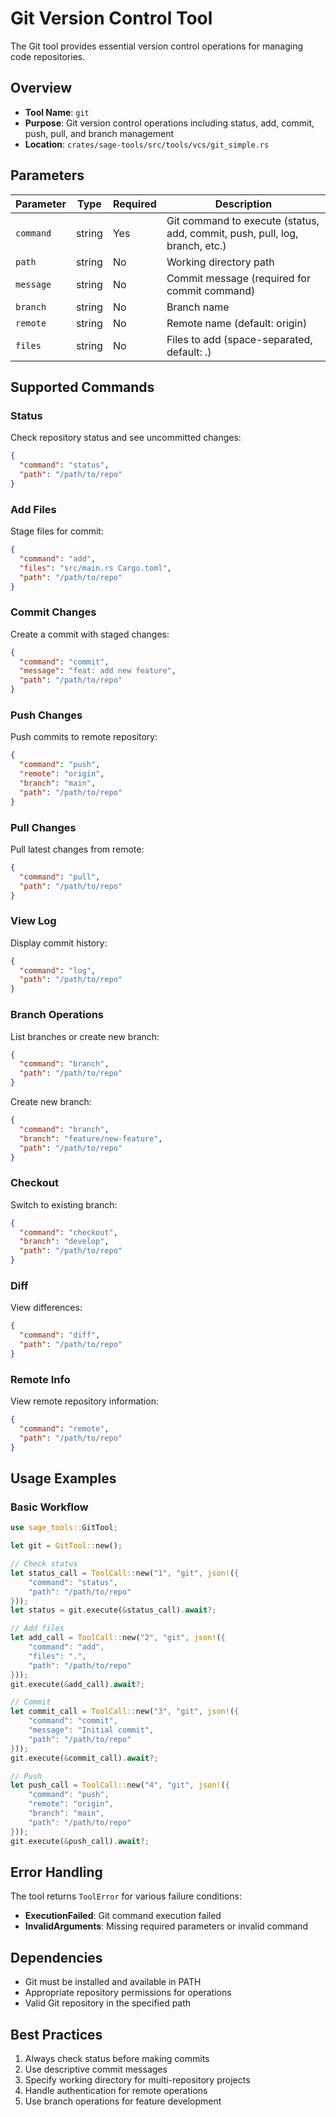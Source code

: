 # Git Version Control Tool

The Git tool provides essential version control operations for managing code repositories.

## Overview

- **Tool Name**: `git`
- **Purpose**: Git version control operations including status, add, commit, push, pull, and branch management
- **Location**: `crates/sage-tools/src/tools/vcs/git_simple.rs`

## Parameters

| Parameter | Type | Required | Description |
|-----------|------|----------|-------------|
| `command` | string | Yes | Git command to execute (status, add, commit, push, pull, log, branch, etc.) |
| `path` | string | No | Working directory path |
| `message` | string | No | Commit message (required for commit command) |
| `branch` | string | No | Branch name |
| `remote` | string | No | Remote name (default: origin) |
| `files` | string | No | Files to add (space-separated, default: .) |

## Supported Commands

### Status
Check repository status and see uncommitted changes:
```json
{
  "command": "status",
  "path": "/path/to/repo"
}
```

### Add Files
Stage files for commit:
```json
{
  "command": "add",
  "files": "src/main.rs Cargo.toml",
  "path": "/path/to/repo"
}
```

### Commit Changes
Create a commit with staged changes:
```json
{
  "command": "commit",
  "message": "feat: add new feature",
  "path": "/path/to/repo"
}
```

### Push Changes
Push commits to remote repository:
```json
{
  "command": "push",
  "remote": "origin",
  "branch": "main",
  "path": "/path/to/repo"
}
```

### Pull Changes
Pull latest changes from remote:
```json
{
  "command": "pull",
  "path": "/path/to/repo"
}
```

### View Log
Display commit history:
```json
{
  "command": "log",
  "path": "/path/to/repo"
}
```

### Branch Operations
List branches or create new branch:
```json
{
  "command": "branch",
  "path": "/path/to/repo"
}
```

Create new branch:
```json
{
  "command": "branch",
  "branch": "feature/new-feature",
  "path": "/path/to/repo"
}
```

### Checkout
Switch to existing branch:
```json
{
  "command": "checkout",
  "branch": "develop",
  "path": "/path/to/repo"
}
```

### Diff
View differences:
```json
{
  "command": "diff",
  "path": "/path/to/repo"
}
```

### Remote Info
View remote repository information:
```json
{
  "command": "remote",
  "path": "/path/to/repo"
}
```

## Usage Examples

### Basic Workflow
```rust
use sage_tools::GitTool;

let git = GitTool::new();

// Check status
let status_call = ToolCall::new("1", "git", json!({
    "command": "status",
    "path": "/path/to/repo"
}));
let status = git.execute(&status_call).await?;

// Add files
let add_call = ToolCall::new("2", "git", json!({
    "command": "add",
    "files": ".",
    "path": "/path/to/repo"
}));
git.execute(&add_call).await?;

// Commit
let commit_call = ToolCall::new("3", "git", json!({
    "command": "commit",
    "message": "Initial commit",
    "path": "/path/to/repo"
}));
git.execute(&commit_call).await?;

// Push
let push_call = ToolCall::new("4", "git", json!({
    "command": "push",
    "remote": "origin",
    "branch": "main",
    "path": "/path/to/repo"
}));
git.execute(&push_call).await?;
```

## Error Handling

The tool returns `ToolError` for various failure conditions:
- **ExecutionFailed**: Git command execution failed
- **InvalidArguments**: Missing required parameters or invalid command

## Dependencies

- Git must be installed and available in PATH
- Appropriate repository permissions for operations
- Valid Git repository in the specified path

## Best Practices

1. Always check status before making commits
2. Use descriptive commit messages
3. Specify working directory for multi-repository projects
4. Handle authentication for remote operations
5. Use branch operations for feature development